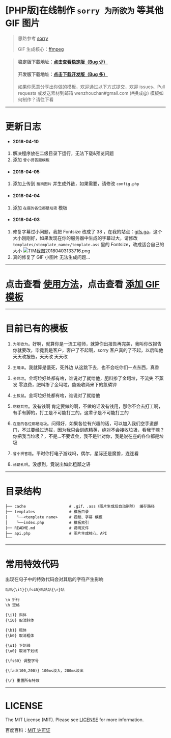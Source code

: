 # [PHP版]在线制作 `sorry 为所欲为` 等其他 GIF 图片

> 思路参考 [sorry](https://github.com/xtyxtyx/sorry)
>
> GIF 生成核心：[ffmpeg](https://www.ffmpeg.org/)

> #### 稳定版下载地址：[点击查看稳定版（Bug 少）](https://github.com/PrintNow/php-sorry-gif/releases)
> #### 开发版下载地址：[点击下载开发版（Bug 多）](https://github.com/PrintNow/php-sorry-gif/archive/master.zip)
> 如果你愿意分享出你做的模板，欢迎通过以下方式提交，欢迎 issues、Pull requests 或发送素材到邮箱 wenzhouchan#gmail.com (#换成@)
> 模板如何制作？请往下看

---

# 更新日志
- #### 2018-04-10
 1. 解决程序放在二级目录下运行，无法下载&预览问题
 2. 添加 `曾小贤答题模板`

- #### 2018-04-05
 1. 添加上传到 `搜狗图片` 并生成外链，如果需要，请修改 `config.php`

- #### 2018-04-04
 1. 添加 `在座的各位都是垃圾` 模板

- #### 2018-04-03
 1. 修复字幕过小问题，我把 Fontsize 改成了 38 ，在我的站点：[gifs.ga](https://gifs.ga)，这个大小刚刚好，如果发现在你的服务器中生成的字幕过大，请修改 `templates/<template_name>/template.ass` 里的 Fontsize，改成适合自己的大小 ![TIM截图20180403133716.png](https://i.loli.net/2018/04/03/5ac3131fabec7.png)
 2. 真的修复了 GIF 小图片 无法生成问题...

---


# 点击查看 [使用方法](https://github.com/PrintNow/php-sorry-gif/Usage.md)，点击查看 [添加 GIF 模板](https://github.com/PrintNow/php-sorry-gif/Add_Template.md)

---

# 目前已有的模板

1. `为所欲为`。好啊，就算你是一流工程师，就算你出报告再完美，我叫你改报告你就要改，毕竟我是客户，客户了不起啊，sorry 客户真的了不起，以后叫他天天改报告，天天改 天天改

2. `王境泽`。我就算是饿死，死外边 从这跳下去，也不会吃你们一点东西，真香

3. `金坷垃`。金坷垃好处都有啥，谁说对了就给他，肥料掺了金坷垃，不流失 不蒸发 零浪费，肥料掺了金坷垃，能吸收两米下的氮磷钾

4. `土拔鼠`。金坷垃好处都有啥，谁说对了就给他

5. `窃格瓦拉`。没有钱啊 肯定要做的啊，不做的话没有钱用，那你不会去打工啊，有手有脚的，打工是不可能打工的，这辈子是不可能打工的

6. `在座的各位都是垃圾`。问得好，如果各位有兴趣的话，可以加入我们空手道部门，不过要经过选拔，因为我只会训练精英，绝对不会接收垃圾，看我干嘛？你把我当垃圾？，不是...不要误会，我不是针对你，我是说在座的各位都是垃圾

7. `曾小贤答题`。平时你打电子游戏吗，偶尔，星际还是魔兽，连连看

8. `诸葛孔明`。没想到，竟说出如此粗鄙之语

---

# 目录结构

```
├── cache                   # .gif、.ass（图片生成后自动删除） 缓存路径
├── templates               # 模板目录
│    └──<template name>     # 视频、字幕 模板
│    └──index.php           # 模板索引
├── README.md               # 说明文件
├── api.php                 # 图片生成核心、API
└──
```

---

# 常用特效代码
出现在句子中的特效代码会对其后的字符产生影响
```
咕咕{\i1}{\fs40}咕咕咕{\r}咕

\n 折行
\h 空格

{\i1} 斜体
{\i0} 取消斜体

{\b1} 粗体
{\b0} 取消粗体

{\u1} 下划线
{\u0} 取消下划线

{\fs60} 调整字号

{\fad(100,200)} 100ms淡入，200ms淡出

{\r} 重置所有特效
```

---

# LICENSE
The MIT License (MIT). Please see [LICENSE](https://github.com/PrintNow/php-sorry-gif/LICENSE) for more information.

百度百科：[MIT 许可证](https://baike.baidu.com/item/MIT%E8%AE%B8%E5%8F%AF%E8%AF%81)
